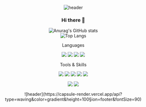 <div align = "center">

![header](https://capsule-render.vercel.app/api?type=waving&color=gradient&height=100&section=header&fontSize=90)



### Hi there 👋
![Anurag's GitHub stats](https://github-readme-stats.vercel.app/api?username=KJEzorro&show_icons=true&theme=dark)  
![Top Langs](https://github-readme-stats.vercel.app/api/top-langs/?username=KJEzorro&layout=compact&theme=dark)
<!-- <img src="https://img.shields.io/badge/이름-색상코드?style=flat-square&logo=로고명&logoColor=로고색"/> -->
Languages
<p>
 <img src="https://img.shields.io/badge/Java-007396?style=flat-square&logo=Java&logoColor=white"/>
 <img src="https://img.shields.io/badge/JavaScript-F7DF1E?style=flat-square&logo=JavaScript&logoColor=white"/>
 <img src="https://img.shields.io/badge/html5-E34F26?style=flat-square&logo=html5&logoColor=white"/>
 <img src="https://img.shields.io/badge/css3-1572B6?style=flat-square&logo=css3&logoColor=white"/>
</p>
Tools & Skills   
<p>
  <img src="https://img.shields.io/badge/GitHub-181717?style=flat-square&logo=GitHub&logoColor=white"/>
  <img src="https://img.shields.io/badge/Atom-66595C?style=flat-square&logo=Atom&logoColor=white"/>
  <img src="https://img.shields.io/badge/MariaDB-003545?style=flat-square&logo=MariaDB&logoColor=white"/>
  <img src="https://img.shields.io/badge/Eclipse-2C2255?style=flat-square&logo=Eclipse&logoColor=white"/>
 <img src="https://img.shields.io/badge/Figma-F24E1E?style=flat-square&logo=Figma&logoColor=white"/>   
</p>
 <p>
  <img src="https://img.shields.io/badge/Spring-6DB33F?style=flat-square&logo=Spring&logoColor=white"/>
  <img src="https://img.shields.io/badge/Spring Boot-6DB33F?style=flat-square&logo=Spring Boot&logoColor=white"/>
 </p>
![header](https://capsule-render.vercel.app/api?type=waving&color=gradient&height=100&section=footer&fontSize=90)
</div>
